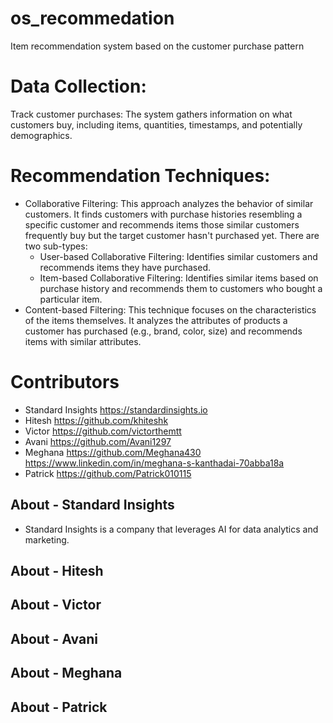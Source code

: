 # os_recommedation
Item recommendation system based on the customer purchase pattern

# Data Collection:
Track customer purchases: The system gathers information on what customers buy, including items, quantities, timestamps, and potentially demographics.

# Recommendation Techniques:
- Collaborative Filtering: This approach analyzes the behavior of similar customers. It finds customers with purchase histories resembling a specific customer and recommends items those similar customers frequently buy but the target customer hasn't purchased yet. There are two sub-types:
  - User-based Collaborative Filtering: Identifies similar customers and recommends items they have purchased.
  - Item-based Collaborative Filtering: Identifies similar items based on purchase history and recommends them to customers who bought a particular item.
- Content-based Filtering: This technique focuses on the characteristics of the items themselves. It analyzes the attributes of products a customer has purchased (e.g., brand, color, size) and recommends items with similar attributes.

# Contributors 
- Standard Insights https://standardinsights.io
- Hitesh https://github.com/khiteshk
- Victor https://github.com/victorthemtt
- Avani https://github.com/Avani1297
- Meghana https://github.com/Meghana430 https://www.linkedin.com/in/meghana-s-kanthadai-70abba18a
- Patrick  https://github.com/Patrick010115

## About - Standard Insights
- Standard Insights is a company that leverages AI for data analytics and marketing.
## About - Hitesh
## About - Victor
## About - Avani
## About - Meghana
## About - Patrick
